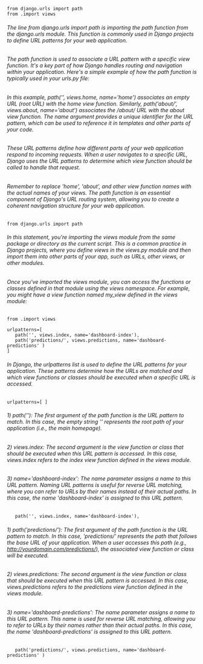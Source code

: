  ```python3
from django.urls import path
from .import views 
 ```

###### The line from django.urls import path is importing the path function from the django.urls module. This function is commonly used in Django projects to define URL patterns for your web application.

###### The path function is used to associate a URL pattern with a specific view function. It's a key part of how Django handles routing and navigation within your application. Here's a simple example of how the path function is typically used in your urls.py file:

###### In this example, path('', views.home, name='home') associates an empty URL (root URL) with the home view function. Similarly, path('about/', views.about, name='about') associates the /about/ URL with the about view function. The name argument provides a unique identifier for the URL pattern, which can be used to reference it in templates and other parts of your code.

###### These URL patterns define how different parts of your web application respond to incoming requests. When a user navigates to a specific URL, Django uses the URL patterns to determine which view function should be called to handle that request.

###### Remember to replace 'home', 'about', and other view function names with the actual names of your views. The path function is an essential component of Django's URL routing system, allowing you to create a coherent navigation structure for your web application.

 ```python3
from django.urls import path
 ```
###### In this statement, you're importing the views module from the same package or directory as the current script. This is a common practice in Django projects, where you define views in the views.py module and then import them into other parts of your app, such as URLs, other views, or other modules.

###### Once you've imported the views module, you can access the functions or classes defined in that module using the views namespace. For example, you might have a view function named my_view defined in the views module:

 ```python3
from .import views 
 ```

 ```python3
urlpatterns=[
    path('', views.index, name='dashboard-index'),
    path('predictions/', views.predictions, name='dashboard-predictions' )
]
 ```

###### In Django, the urlpatterns list is used to define the URL patterns for your application. These patterns determine how the URLs are matched and which view functions or classes should be executed when a specific URL is accessed. 
 ```python3
urlpatterns=[ ]
 ```

###### 1) path(''): The first argument of the path function is the URL pattern to match. In this case, the empty string '' represents the root path of your application (i.e., the main homepage).

###### 2) views.index: The second argument is the view function or class that should be executed when this URL pattern is accessed. In this case, views.index refers to the index view function defined in the views module.

###### 3) name='dashboard-index': The name parameter assigns a name to this URL pattern. Naming URL patterns is useful for reverse URL matching, where you can refer to URLs by their names instead of their actual paths. In this case, the name 'dashboard-index' is assigned to this URL pattern.
 ```python3
    path('', views.index, name='dashboard-index'),
 ```

###### 1) path('predictions/'): The first argument of the path function is the URL pattern to match. In this case, 'predictions/' represents the path that follows the base URL of your application. When a user accesses this path (e.g., http://yourdomain.com/predictions/), the associated view function or class will be executed.

###### 2) views.predictions: The second argument is the view function or class that should be executed when this URL pattern is accessed. In this case, views.predictions refers to the predictions view function defined in the views module.

###### 3) name='dashboard-predictions': The name parameter assigns a name to this URL pattern. This name is used for reverse URL matching, allowing you to refer to URLs by their names rather than their actual paths. In this case, the name 'dashboard-predictions' is assigned to this URL pattern.
 ```python3
    path('predictions/', views.predictions, name='dashboard-predictions' )
 ```
